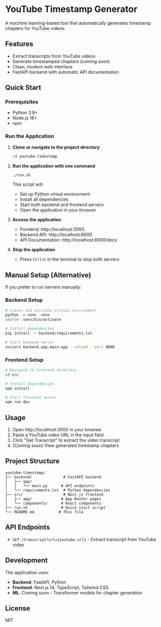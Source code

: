 # YouTube Timestamp Generator

A machine learning-based tool that automatically generates timestamp chapters for YouTube videos.

## Features

- Extract transcripts from YouTube videos
- Generate timestamped chapters (coming soon)
- Clean, modern web interface
- FastAPI backend with automatic API documentation

## Quick Start

### Prerequisites

- Python 3.8+
- Node.js 18+
- npm

### Run the Application

1. **Clone or navigate to the project directory**
   ```bash
   cd youtube-timestamp
   ```

2. **Run the application with one command**
   ```bash
   ./run.sh
   ```

   This script will:
   - Set up Python virtual environment
   - Install all dependencies
   - Start both backend and frontend servers
   - Open the application in your browser

3. **Access the application**
   - Frontend: http://localhost:3000
   - Backend API: http://localhost:8000
   - API Documentation: http://localhost:8000/docs

4. **Stop the application**
   - Press `Ctrl+C` in the terminal to stop both servers

## Manual Setup (Alternative)

If you prefer to run servers manually:

### Backend Setup
```bash
# Create and activate virtual environment
python -m venv .venv
source .venv/bin/activate

# Install dependencies
pip install -r backend/requirements.txt

# Start backend server
uvicorn backend.app.main:app --reload --port 8000
```

### Frontend Setup
```bash
# Navigate to frontend directory
cd src

# Install dependencies
npm install

# Start frontend server
npm run dev
```

## Usage

1. Open http://localhost:3000 in your browser
2. Paste a YouTube video URL in the input field
3. Click "Get Transcript" to extract the video transcript
4. (Coming soon) View generated timestamp chapters

## Project Structure

```
youtube-timestamp/
├── backend/              # FastAPI backend
│   ├── app/
│   │   └── main.py      # API endpoints
│   └── requirements.txt  # Python dependencies
├── src/                  # Next.js frontend
│   ├── app/             # App Router pages
│   └── components/      # React components
├── run.sh               # Quick start script
└── README.md           # This file
```

## API Endpoints

- `GET /transcript?url={youtube_url}` - Extract transcript from YouTube video

## Development

The application uses:
- **Backend**: FastAPI, Python
- **Frontend**: Next.js 14, TypeScript, Tailwind CSS
- **ML**: Coming soon - Transformer models for chapter generation

## License

MIT 